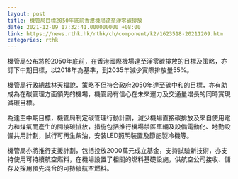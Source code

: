 ```yaml
---
layout: post
title: 機管局目標2050年底前香港機場達至淨零碳排放
date: 2021-12-09 17:32:41.000000000 +08:00
link: https://news.rthk.hk/rthk/ch/component/k2/1623518-20211209.htm
categories: rthk
---
```


機管局公布將於2050年底前，在香港國際機場達至淨零碳排放的目標及策略，亦訂下中期目標，以2018年為基準，到2035年減少實際排放量55%。

機管局行政總裁林天福說，策略不但符合政府2050年達至碳中和的目標，亦有助成為在碳管理方面領先的機場，機管局有信心在未來運力及交通量增長的同時實現減碳目標。

為達至中期目標，機管局制定碳管理行動計劃，減少機場直接碳排放及來自使用電力和煤氣而產生的間接碳排放，措施包括推行機場禁區車輛及設備電動化、地勤設備共用計劃，試行可再生柴油，安裝LED照明裝置及節能製冷機等。

機管局亦將推行支援計劃，包括投放2000萬元成立基金，支持試驗新技術，亦支持使用可持續航空燃料，在機場設置了相關的燃料基礎設施，供航空公司接收、儲存及採用預先混合的可持續航空燃料。
